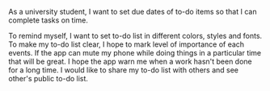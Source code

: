 As a university student, I want to set due dates of to-do items so that I can complete tasks on time.

To remind myself, I want to set to-do list in different colors, styles and fonts.
To make my to-do list clear, I hope to mark level of importance of each events.
If the app can mute my phone while doing things in a particular time that will be great.
I hope the app warn me when a work hasn't been done for a long time.
I would like to share my to-do list with others and see other's public to-do list.
